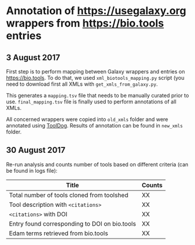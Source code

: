 # Annotation of https://usegalaxy.org wrappers from https://bio.tools entries

## 3 August 2017

First step is to perform mapping between Galaxy wrappers and entries on https://bio.tools.
To do that, we used `xml_biotools_mapping.py` script (you need to download first all XMLs with `get_xmls_from_galaxy.py`.

This generates a `mapping.tsv` file that needs to be manually curated prior to use. `final_mapping.tsv` file is finally used to perform annotations of all XMLs.

All concerned wrappers were copied into `old_xmls` folder and were annotated using [ToolDog](https://github.com/bio-tools/ToolDog). Results of annotation can be found in `new_xmls` folder.

## 30 August 2017

Re-run analysis and counts number of tools based on different criteria (can be found in logs file):

| Title | Counts |
| ----- | ------ | 
| Total number of tools cloned from toolshed | XX |
| Tool description with `<citations>` | XX |
| `<citations>` with DOI | XX |
| Entry found corresponding to DOI on bio.tools | XX |
| Edam terms retrieved from bio.tools | XX |

